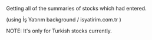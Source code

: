 Getting all of the summaries of stocks which had entered.

(using İş Yatırım background / isyatirim.com.tr )


NOTE: It's only for Turkish stocks currently.
